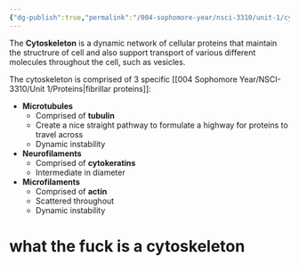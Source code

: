 ```yaml
---
{"dg-publish":true,"permalink":"/004-sophomore-year/nsci-3310/unit-1/cytoskeleton/"}
---
```



The **Cytoskeleton** is a dynamic network of cellular proteins that maintain the structrure of cell and also support transport of various different molecules throughout the cell, such as vesicles. 

The cytoskeleton is comprised of 3 specific [[004 Sophomore Year/NSCI-3310/Unit 1/Proteins\|fibrillar proteins]]:
- **Microtubules**
	- Comprised of **tubulin**
	- Create a nice straight pathway to formulate a highway for proteins to travel across
	- Dynamic instability
- **Neurofilaments**
	- Comprised of **cytokeratins**
	- Intermediate in diameter
- **Microfilaments**
	- Comprised of **actin**
	- Scattered throughout
	- Dynamic instability

# what the fuck is a cytoskeleton

